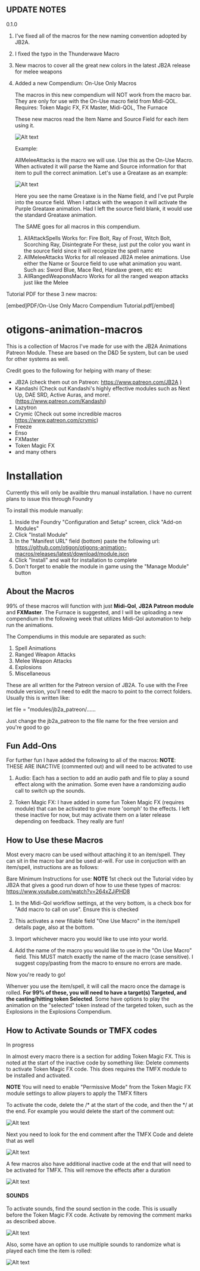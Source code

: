 ## UPDATE NOTES
0.1.0
1. I've fixed all of the macros for the new naming convention adopted by JB2A.

2. I fixed the typo in the Thunderwave Macro
 
3. New macros to cover all the great new colors in the latest JB2A release for melee weapons

4. Added a new Compendium: On-Use Only Macros
   
   The macros in this new compendium will NOT work from the macro bar. They are only for use with the On-Use macro field from Midi-QOL.
   Requires: Token Magic FX, FX Master, Midi-QOL, The Furnace
   
   These new macros read the Item Name and Source Field for each item using it.
   
   ![Alt text](pictures/NameAndSource.PNG)
   
   Example:
   
   AllMeleeAttacks is the macro we will use. Use this as the On-Use Macro. When activated it will parse the Name and Source information for that item to pull the correct animation. Let's use a Greataxe as an example:
   
    ![Alt text](pictures/NameAndSourceExample.PNG)
   
   Here you see the name Greataxe is in the Name field, and I've put Purple into the source field. When I attack with the weapon it will activate the Purple Greataxe animation.
   Had I left the source field blank, it would use the standard Greataxe animation.
   
   
   The SAME goes for all macros in this compendium.
   
   1. AllAttackSpells
      Works for: Fire Bolt, Ray of Frost, Witch Bolt, Scorching Ray, Disintegrate
      For these, just put the color you want in the source field since it will recognize the spell name
   2. AllMeleeAttacks
      Works for all released JB2A melee animations. Use either the Name or Source field to use what animation you want.
      Such as: Sword Blue, Mace Red, Handaxe green, etc etc
   3. AllRangedWeaponsMacro
      Works for all the ranged weapon attacks just like the Melee

Tutorial PDF for these 3 new macros:

[embed]PDF/On-Use Only Macro Compendium Tutorial.pdf[/embed]

<a href="https://github.com/otigon/otigons-animation-macros/blob/main/PDF/On-Use%20Only%20Macro%20Compendium%20Tutorial.pdf" alt=""></a>

# otigons-animation-macros
This is a collection of Macros I've made for use with the JB2A Animations Patreon Module. These are based on the D&D 5e system, but can be used for other systems as well.

Credit goes to the following for helping with many of these:
- JB2A (check them out on Patreon: https://www.patreon.com/JB2A )
- Kandashi (Check out Kandashi's highly effective modules such as Next Up, DAE SRD, Active Auras, and more!. (https://www.patreon.com/Kandashi)
- Lazytron
- Crymic (Check out some incredible macros https://www.patreon.com/crymic)
- Freeze
- Enso
- FXMaster
- Token Magic FX
- and many others

# Installation
Currently this will only be availble thru manual installation. I have no current plans to issue this through Foundry

To install this module manually: 

1. Inside the Foundry "Configuration and Setup" screen, click "Add-on Modules"
2. Click "Install Module"
3. In the "Manifest URL" field (bottom) paste the following url: https://github.com/otigon/otigons-animation-macros/releases/latest/download/module.json
4. Click "Install" and wait for installation to complete
5. Don't forget to enable the module in game using the "Manage Module" button

## About the Macros
99% of these macros will function with just **Midi-Qol**, **JB2A Patreon module** and **FXMaster**. The Furnace is suggested, and I will be uploading a new compendium in the following week that utilizes Midi-Qol automation to help run the animations.

The Compendiums in this module are separated as such:
1. Spell Animations
2. Ranged Weapon Attacks
3. Melee Weapon Attacks
4. Explosions
5. Miscellaneous

These are all written for the Patreon version of JB2A. To use with the Free module version, you'll need to edit the macro to point to the correct folders. Usually this is written like:

let file = "modules/jb2a_patreon/......

Just change the jb2a_patreon to the file name for the free version and you're good to go

## Fun Add-Ons

For further fun I have added the following to all of the macros:
**NOTE**: THESE ARE INACTIVE (commented out) and will need to be activated to use

1. Audio: Each has a section to add an audio path and file to play a sound effect along with the animation. Some even have a randomizing audio call to switch up the sounds.

2. Token Magic FX: I have added in some fun Token Magic FX (requires module) that can be activated to give more 'oomph' to the effects. I left these inactive for now, but may activate them on a later release depending on feedback. They really are fun!

## How to Use these Macros

Most every macro can be used without attaching it to an item/spell. They can sit in the macro bar and be used at-will.
For use in conjuction with an item/spell, instructions are as follows:

Bare Minimum Instructions for use:
**NOTE** 1st check out the Tutorial video by JB2A that gives a good run down of how to use these types of macros: https://www.youtube.com/watch?v=264xZJjPHD8 

1. In the Midi-Qol workflow settings, at the very bottom, is a check box for "Add macro to call on use". Ensure this is checked

2. This activates a new fillable field "One Use Macro" in the item/spell details page, also at the bottom.

3. Import whichever macro you would like to use into your world.

4. Add the name of the macro you would like to use in the "On Use Macro" field. This MUST match exactly the name of the macro (case sensitive). I suggest copy/pasting from the macro to ensure no errors are made.

Now you're ready to go!

Whenver you use the item/spell, it will call the macro once the damage is rolled. **For 99% of these, you will need to have a target(s) Targeted, and the casting/hitting token Selected**. Some have options to play the animation on the "selected" token instead of the targeted token, such as the Explosions in the Explosions Compendium.

## How to Activate Sounds or TMFX codes

In progress

In almost every macro there is a section for adding Token Magic FX. This is noted at the start of the inactive code by something like: Delete comments to activate Token Magic FX code. This does requires the TMFX module to be installed and activated.

**NOTE** You will need to enable "Permissive Mode" from the Token Magic FX module settings to allow players to apply the TMFX filters

To activate the code, delete the /\*  at the start of the code, and then the \*/ at the end.
For example you would delete the start of the comment out:

![Alt text](pictures/ActivateTMFX01.PNG)

Next you need to look for the end comment after the TMFX Code and delete that as well

![Alt text](pictures/ActivateTMFX02.PNG)

A few macros also have additional inactive code at the end that will need to be activated for TMFX. This will remove the effects after a duration

![Alt text](pictures/ActivateTMFX03.PNG)


#### SOUNDS

To activate sounds, find the sound section in the code. This is usually before the Token Magic FX code. Activate by removing the comment marks as described above.

![Alt text](pictures/ActivateSound01.PNG)

Also, some have an option to use multiple sounds to randomize what is played each time the item is rolled:

![Alt text](pictures/ActivateSound02.PNG)
